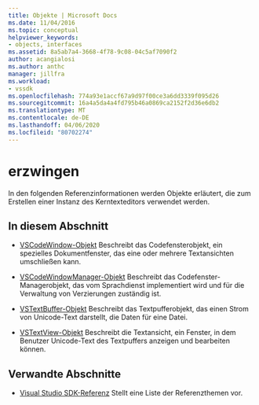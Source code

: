 ```yaml
---
title: Objekte | Microsoft Docs
ms.date: 11/04/2016
ms.topic: conceptual
helpviewer_keywords:
- objects, interfaces
ms.assetid: 8a5ab7a4-3668-4f78-9c08-04c5af7090f2
author: acangialosi
ms.author: anthc
manager: jillfra
ms.workload:
- vssdk
ms.openlocfilehash: 774a93e1accf67a9d97f00ce3a6dd3339f095d26
ms.sourcegitcommit: 16a4a5da4a4fd795b46a0869ca2152f2d36e6db2
ms.translationtype: MT
ms.contentlocale: de-DE
ms.lasthandoff: 04/06/2020
ms.locfileid: "80702274"
---
```

# <a name="objects"></a>erzwingen
In den folgenden Referenzinformationen werden Objekte erläutert, die zum Erstellen einer Instanz des Kerntexteditors verwendet werden.

## <a name="in-this-section"></a>In diesem Abschnitt
- [VSCodeWindow-Objekt](../extensibility/vscodewindow-object.md) Beschreibt das Codefensterobjekt, ein spezielles Dokumentfenster, das eine oder mehrere Textansichten umschließen kann.

- [VSCodeWindowManager-Objekt](../extensibility/vscodewindowmanager-object.md) Beschreibt das Codefenster-Managerobjekt, das vom Sprachdienst implementiert wird und für die Verwaltung von Verzierungen zuständig ist.

- [VSTextBuffer-Objekt](../extensibility/vstextbuffer-object.md) Beschreibt das Textpufferobjekt, das einen Strom von Unicode-Text darstellt, die Daten für eine Datei.

- [VSTextView-Objekt](../extensibility/vstextview-object.md) Beschreibt die Textansicht, ein Fenster, in dem Benutzer Unicode-Text des Textpuffers anzeigen und bearbeiten können.

## <a name="related-sections"></a>Verwandte Abschnitte
- [Visual Studio SDK-Referenz](../extensibility/visual-studio-sdk-reference.md) Stellt eine Liste der Referenzthemen vor.
